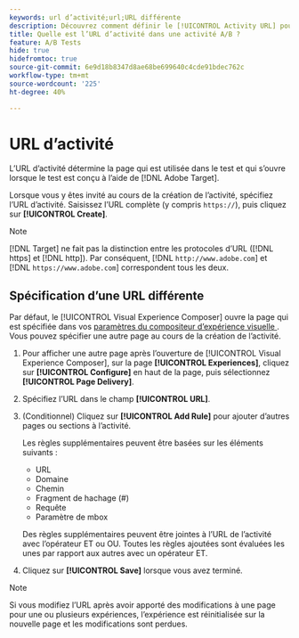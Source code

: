 ```yaml
---
keywords: url d’activité;url;URL différente
description: Découvrez comment définir le [!UICONTROL Activity URL] pour définir des pages de test et garantir une conception de test exacte.
title: Quelle est l’URL d’activité dans une activité A/B ?
feature: A/B Tests
hide: true
hidefromtoc: true
source-git-commit: 6e9d18b8347d8ae68be699640c4cde91bdec762c
workflow-type: tm+mt
source-wordcount: '225'
ht-degree: 40%

---
```


# URL d’activité

L’URL d’activité détermine la page qui est utilisée dans le test et qui s’ouvre lorsque le test est conçu à l’aide de [!DNL Adobe Target].

Lorsque vous y êtes invité au cours de la création de l’activité, spécifiez l’URL d’activité. Saisissez l’URL complète (y compris `https://`), puis cliquez sur **[!UICONTROL Create]**.

>[!NOTE]
>
>[!DNL Target] ne fait pas la distinction entre les protocoles d’URL ([!DNL https] et [!DNL http]). Par conséquent, [!DNL `http://www.adobe.com`] et [!DNL `https://www.adobe.com`] correspondent tous les deux.

## Spécification d’une URL différente

Par défaut, le [!UICONTROL Visual Experience Composer] ouvre la page qui est spécifiée dans vos [ paramètres du compositeur d’expérience visuelle ](/help/main/administrating-target/visual-experience-composer-set-up.md). Vous pouvez spécifier une autre page au cours de la création de l’activité.

1. Pour afficher une autre page après l’ouverture de [!UICONTROL Visual Experience Composer], sur la page **[!UICONTROL Experiences]**, cliquez sur **[!UICONTROL Configure]** en haut de la page, puis sélectionnez **[!UICONTROL Page Delivery]**.

1. Spécifiez l’URL dans le champ **[!UICONTROL URL]**.

1. (Conditionnel) Cliquez sur **[!UICONTROL Add Rule]** pour ajouter d’autres pages ou sections à l’activité.

   Les règles supplémentaires peuvent être basées sur les éléments suivants :

   * URL
   * Domaine
   * Chemin
   * Fragment de hachage (#)
   * Requête
   * Paramètre de mbox

   Des règles supplémentaires peuvent être jointes à l’URL de l’activité avec l’opérateur ET ou OU. Toutes les règles ajoutées sont évaluées les unes par rapport aux autres avec un opérateur ET.

1. Cliquez sur **[!UICONTROL Save]** lorsque vous avez terminé.

<!-- If you entered a URL for a site that does not include the [!DNL Target]s JavaScript code, you cannot select page elements.

By default, the [!UICONTROL Visual Experience Composer] does not allow changes to elements containing JavaScript, such as rotating banners. You can toggle off **[!UICONTROL Render using JavaScript]** if you want to be able to alter those elements using the [!UICONTROL Visual Experience Composer].-->

>[!NOTE]
>
>Si vous modifiez l’URL après avoir apporté des modifications à une page pour une ou plusieurs expériences, l’expérience est réinitialisée sur la nouvelle page et les modifications sont perdues.